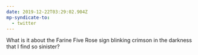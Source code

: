 ```yaml
---
date: 2019-12-22T03:29:02.904Z
mp-syndicate-to:
  - twitter
---
```


What is it about the Farine Five Rose sign blinking crimson in the darkness that I find so sinister?

